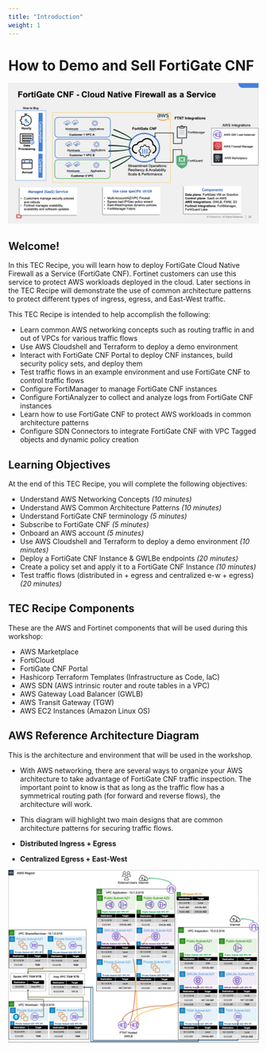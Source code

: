 ```yaml
---
title: "Introduction"
weight: 1
---
```


# How to Demo and Sell FortiGate CNF

![](../images/image-cnf-overview.png)

## Welcome!

In this TEC Recipe, you will learn how to deploy FortiGate Cloud Native Firewall as a Service (FortiGate CNF). Fortinet customers can use this service to protect AWS workloads deployed in the cloud. Later sections in the TEC Recipe will demonstrate the use of common architecture patterns to protect different types of ingress, egress, and East-West traffic.

This TEC Recipe is intended to help accomplish the following:

  * Learn common AWS networking concepts such as routing traffic in and out of VPCs for various traffic flows
  * Use AWS Cloudshell and Terraform to deploy a demo environment
  * Interact with FortiGate CNF Portal to deploy CNF instances, build security policy sets, and deploy them
  * Test traffic flows in an example environment and use FortiGate CNF to control traffic flows
  * Configure FortiManager to manage FortiGate CNF instances
  * Configure FortiAnalyzer to collect and analyze logs from FortiGate CNF instances
  * Learn how to use FortiGate CNF to protect AWS workloads in common architecture patterns
  * Configure SDN Connectors to integrate FortiGate CNF with VPC Tagged objects and dynamic policy creation

## Learning Objectives

At the end of this TEC Recipe, you will complete the following objectives:
  
  * Understand AWS Networking Concepts *(10 minutes)*
  * Understand AWS Common Architecture Patterns *(10 minutes)*
  * Understand FortiGate CNF terminology *(5 minutes)*
  * Subscribe to FortiGate CNF *(5 minutes)*
  * Onboard an AWS account *(5 minutes)*
  * Use AWS Cloudshell and Terraform to deploy a demo environment *(10 minutes)*
  * Deploy a FortiGate CNF Instance & GWLBe endpoints *(20 minutes)*
  * Create a policy set and apply it to a FortiGate CNF Instance *(10 minutes)*
  * Test traffic flows (distributed in + egress and centralized e-w + egress) *(20 minutes)*

## TEC Recipe Components

These are the AWS and Fortinet components that will be used during this workshop:

  * AWS Marketplace
  * FortiCloud 
  * FortiGate CNF Portal
  * Hashicorp Terraform Templates (Infrastructure as Code, IaC)
  * AWS SDN (AWS intrinsic router and route tables in a VPC)
  * AWS Gateway Load Balancer (GWLB)
  * AWS Transit Gateway (TGW)
  * AWS EC2 Instances (Amazon Linux OS)

## AWS Reference Architecture Diagram

This is the architecture and environment that will be used in the workshop.

  * With AWS networking, there are several ways to organize your AWS architecture to take advantage of FortiGate CNF traffic inspection. The important point to know is that as long as the traffic flow has a symmetrical routing path (for forward and reverse flows), the architecture will work.

  * This diagram will highlight two main designs that are common architecture patterns for securing traffic flows.
  * **Distributed Ingress + Egress**
  * **Centralized Egress + East-West**

![](../images/image-ref-diag1.png)
